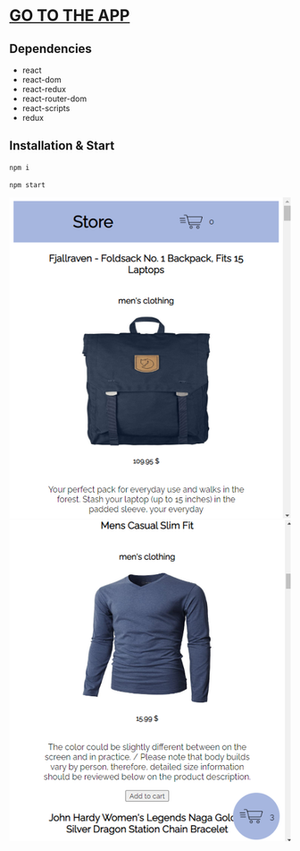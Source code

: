 # [**GO TO THE APP**](https://nasa-app-react-mern.netlify.app)


## Dependencies

- react
- react-dom
- react-redux
- react-router-dom
- react-scripts
- redux

## Installation & Start
```javascript
npm i 
```

```javascript
npm start 
```



![img](./src/assets/demoShopping1.png)
![img](./src/assets/demoShopping2.png)